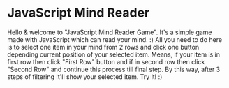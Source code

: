 # JavaScript Mind Reader
  Hello &amp; welcome to "JavaScript Mind Reader Game". It's a simple game made with JavaScript which can read your mind. :) All you need to do here is to select one item in your mind from 2 rows and click one button depending current position of your selected item. Means, if your item is in first row then click "First Row" button and if in second row then click "Second Row" and continue this process till final step.  By this way, after 3 steps of filtering It'll show your selected item. Try it! :)
